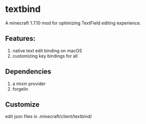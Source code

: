 # textbind
A minecraft 1.7.10 mod for optimizing TextField editing experience.

## Features:
1. native text edit binding on macOS
2. customizing key bindings for all

## Dependencies
1. a mixin provider
2. forgelin

## Customize
edit json files in .minecraft/client/textbind/
